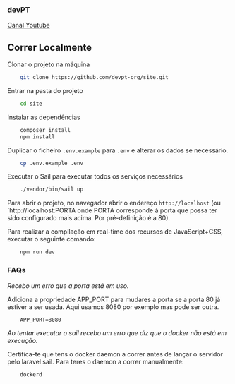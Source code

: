 ### devPT

[Canal Youtube](https://www.youtube.com/@devpt4252)

## Correr Localmente

Clonar o projeto na máquina

```bash
    git clone https://github.com/devpt-org/site.git
```

Entrar na pasta do projeto

```bash
    cd site
```

Instalar as dependências

```bash
    composer install
    npm install
```

Duplicar o ficheiro `.env.example` para `.env` e alterar os dados se necessário.

```bash
    cp .env.example .env
```

Executar o Sail para executar todos os serviços necessários

```bash
    ./vendor/bin/sail up
```

Para abrir o projeto, no navegador abrir o endereço
`http://localhost` (ou `http://localhost:PORTA onde PORTA corresponde à porta que possa ter sido configurado mais acima. Por pré-definição é a 80).

Para realizar a compilação em real-time dos recursos de JavaScript+CSS, executar o seguinte comando:

```bash
    npm run dev
```

### FAQs

*Recebo um erro que a porta está em uso.*

Adiciona a propriedade APP_PORT para mudares a porta se a porta 80 já estiver 
a ser usada. Aqui usamos 8080 por exemplo mas pode ser outra.

```.env
    APP_PORT=8080
```

*Ao tentar executar o sail recebo um erro que diz que o docker não está em execução.*

Certifica-te que tens o docker daemon a correr antes de lançar o servidor pelo 
laravel sail. Para teres o daemon a correr manualmente:

```bash
    dockerd
```